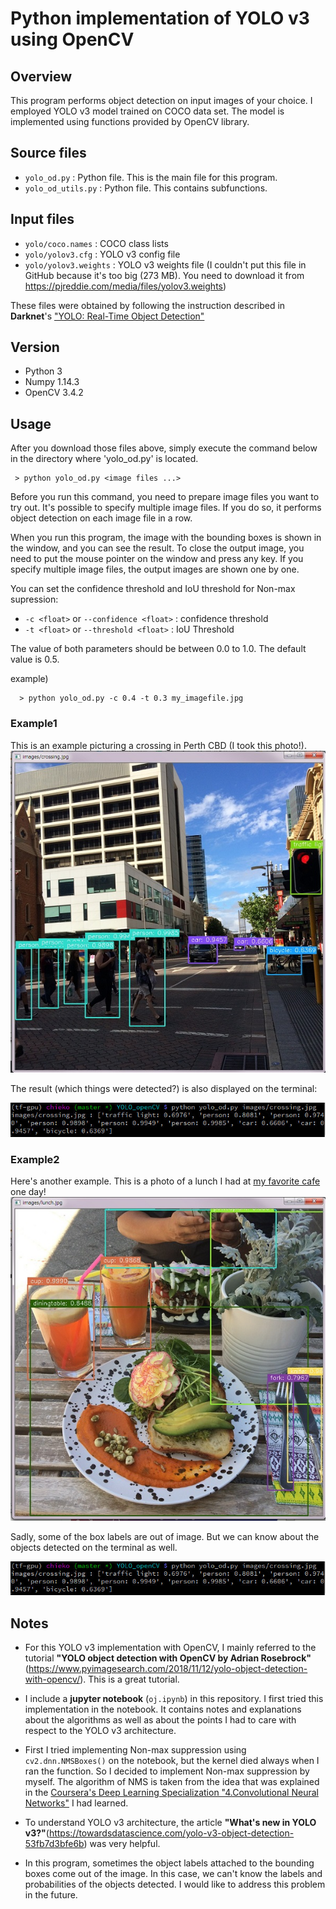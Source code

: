 # Python implementation of YOLO v3 using OpenCV

## Overview

This program performs object detection on input images of your choice. I employed YOLO v3 model trained on COCO data set. The model is implemented using functions provided by OpenCV library.

## Source files

 - `yolo_od.py` : Python file. This is the main file for this program.
 - `yolo_od_utils.py` : Python file. This contains subfunctions.

## Input files

 - `yolo/coco.names` : COCO class lists
 - `yolo/yolov3.cfg` : YOLO v3 config file
 - `yolo/yolov3.weights` : YOLO v3 weights file (I couldn't put this file in GitHub because it's too big (273 MB). You need to download it from https://pjreddie.com/media/files/yolov3.weights)

These files were obtained by following the instruction described in **Darknet**'s ["YOLO: Real-Time Object Detection"](https://pjreddie.com/darknet/yolo/)

## Version

  - Python 3
  - Numpy 1.14.3
  - OpenCV 3.4.2

## Usage

After you download those files above, simply execute the command below in the directory where 'yolo_od.py' is located.
```
 > python yolo_od.py <image files ...>
```

Before you run this command, you need to prepare image files you want to try out. It's possible to specify multiple image files. If you do so, it performs object detection on each image file in a row.

When you run this program, the image with the bounding boxes is shown in the window, and you can see the result. To close the output image, you need to put the mouse pointer on the window and press any key. If you specify multiple image files, the output images are shown one by one.

You can set the confidence threshold and IoU threshold for Non-max supression:

 - `-c <float>` or `--confidence <float>` : confidence threshold
 - `-t <float>` or `--threshold <float>` : IoU Threshold

The value of both parameters should be between 0.0 to 1.0. The default value is 0.5.

example)
```
  > python yolo_od.py -c 0.4 -t 0.3 my_imagefile.jpg
```

### Example1

This is an example picturing a crossing in Perth CBD (I took this photo!).
![alt crossing](examples/crossing_out.jpg "Image example1 Crossing")

The result (which things were detected?) is also displayed on the terminal:

![alt crossing_terminal](examples/crossing_out_terminal.jpg "Image example1 Crossing output on terminal")

### Example2

Here's another example. This is a photo of a lunch I had at [my favorite cafe](https://www.facebook.com/florafaunaperth/) one day!
![alt lunch](examples/lunch_out.jpg "Image example2 Lunch Time")

Sadly, some of the box labels are out of image. But we can know about the objects detected on the terminal as well.

![alt crossing_terminal](examples/crossing_out_terminal.jpg "Image example1 Crossing output on terminal")



## Notes

 - For this YOLO v3 implementation with OpenCV, I mainly referred to the tutorial **"YOLO object detection with OpenCV
by Adrian Rosebrock"** (https://www.pyimagesearch.com/2018/11/12/yolo-object-detection-with-opencv/). This is a great tutorial.

 - I include a **jupyter notebook** (`oj.ipynb`) in this repository. I first tried this implementation in the notebook. It contains notes and explanations about the algorithms as well as about the points I had to care with respect to the YOLO v3 architecture.

 - First I tried implementing Non-max suppression using `cv2.dnn.NMSBoxes()` on the notebook, but the kernel died always when I ran the function. So I decided to implement Non-max suppression by myself. The algorithm of NMS is taken from the idea that was explained in the [Coursera's Deep Learning Specialization "4.Convolutional Neural Networks"](https://www.coursera.org/learn/convolutional-neural-networks?specialization=deep-learning) I had learned.

 - To understand YOLO v3 architecture, the article **"What's new in YOLO v3?"**(https://towardsdatascience.com/yolo-v3-object-detection-53fb7d3bfe6b) was very helpful.

 - In this program, sometimes the object labels attached to the bounding boxes come out of the image. In this case, we can't know the labels and probabilities of the objects detected. I would like to address this problem in the future.

